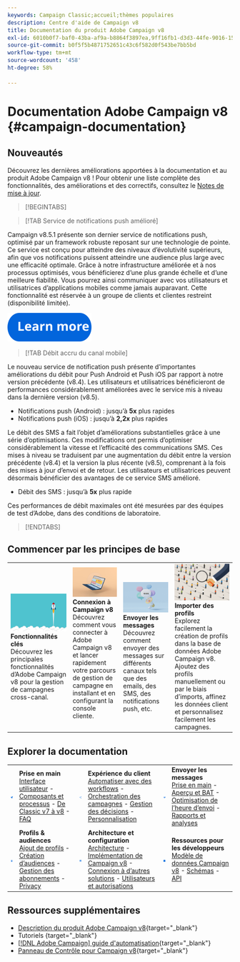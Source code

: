 ```yaml
---
keywords: Campaign Classic;accueil;thèmes populaires
description: Centre d'aide de Campaign v8
title: Documentation du produit Adobe Campaign v8
exl-id: 6010b0f7-baf0-43ba-af9a-b8864f3897ea,9ff16fb1-d3d3-44fe-9016-15abffdbc74e
source-git-commit: b0f5f5b4871752651c43c6f582d0f543be7bb5bd
workflow-type: tm+mt
source-wordcount: '458'
ht-degree: 58%

---
```


# Documentation Adobe Campaign v8 {#campaign-documentation}

<!--![](assets/banner-documentationv8.png) -->

## Nouveautés

Découvrez les dernières améliorations apportées à la documentation et au produit Adobe Campaign v8 ! Pour obtenir une liste complète des fonctionnalités, des améliorations et des correctifs, consultez le [Notes de mise à jour](start/release-notes.md).

>[!BEGINTABS]

>[!TAB Service de notifications push amélioré]

Campaign v8.5.1 présente son dernier service de notifications push, optimisé par un framework robuste reposant sur une technologie de pointe. Ce service est conçu pour atteindre des niveaux d’évolutivité supérieurs, afin que vos notifications puissent atteindre une audience plus large avec une efficacité optimale. Grâce à notre infrastructure améliorée et à nos processus optimisés, vous bénéficierez d’une plus grande échelle et d’une meilleure fiabilité. Vous pourrez ainsi communiquer avec vos utilisateurs et utilisatrices d’applications mobiles comme jamais auparavant. Cette fonctionnalité est réservée à un groupe de clients et clientes restreint (disponibilité limitée).

[![image](assets/do-not-localize/learn-more-button.svg)](send/push-data-collection.md)

>[!TAB Débit accru du canal mobile]

Le nouveau service de notification push présente d’importantes améliorations du débit pour Push Android et Push iOS par rapport à notre version précédente (v8.4). Les utilisateurs et utilisatrices bénéficieront de performances considérablement améliorées avec le service mis à niveau dans la dernière version (v8.5).

* Notifications push (Android) : jusqu’à **5x** plus rapides
* Notifications push (iOS) : jusqu’à **2,2x** plus rapides

Le débit des SMS a fait l’objet d’améliorations substantielles grâce à une série d’optimisations. Ces modifications ont permis d’optimiser considérablement la vitesse et l’efficacité des communications SMS. Ces mises à niveau se traduisent par une augmentation du débit entre la version précédente (v8.4) et la version la plus récente (v8.5), comprenant à la fois des mises à jour d’envoi et de retour. Les utilisateurs et utilisatrices peuvent désormais bénéficier des avantages de ce service SMS amélioré.

* Débit des SMS : jusqu’à <strong>5x</strong> plus rapide</li>

Ces performances de débit maximales ont été mesurées par des équipes de test d’Adobe, dans des conditions de laboratoire.

>[!ENDTABS]

## Commencer par les principes de base

<table style="table-layout:fixed">
  <tr style="border: 0;">
    <td>
    <a href="start/whats-new.md"><img src="assets/do-not-localize/start-capabilities.png"></a></a>
    <div><strong>Fonctionnalités clés</strong><br/>Découvrez les principales fonctionnalités d’Adobe Campaign v8 pour la gestion de campagnes cross-canal.</div>
    </td>
    <td>
    <a href="start/connect.md"><img src="assets/do-not-localize/start-connect.jpeg"></a>
    <div><strong>Connexion à Campaign v8</strong><br/>Découvrez comment vous connecter à Adobe Campaign v8 et lancer rapidement votre parcours de gestion de campagne en installant et en configurant la console cliente.</div><br/>
    </td>
    <td>
    <a href="start/create-message.md"><img src="assets/do-not-localize/start-send.jpeg"></a>
    <div><strong>Envoyer les messages</strong><br/>Découvrez comment envoyer des messages sur différents canaux tels que des emails, des SMS, des notifications push, etc.
    </div></td>
    <td>
    <a href="audiences/create-profiles.md"><img src="assets/do-not-localize/start-profiles.png"></a>
    <div><strong>Importer des profils</strong><br/>Explorez facilement la création de profils dans la base de données Adobe Campaign v8. Ajoutez des profils manuellement ou par le biais d’imports, affinez les données client et personnalisez facilement les campagnes.</div>
    </td>
  </tr>
</table>

## Explorer la documentation

<table style="table-layout:auto">
  <tr style="border: 0;">
    <td>
      <img src="assets/do-not-localize/icon-start.svg" width="70px">
    <td>
      <strong>Prise en main</strong><br/><a href="start/campaign-ui.md">Interface utilisateur</a> - <a href="start/ac-components.md">Composants et processus</a> - <a href="start/v7-to-v8.md">De Classic v7 à v8</a> - <a href="start/campaign-faq.md">FAQ</a>
    </td>
    <td>
      <img src="assets/do-not-localize/icon-experience.svg" width="70px">
    </td>
    <td>
      <strong>Expérience du client</strong><br/><a href="../automation/workflow/about-workflows.md" target="_blank">Automatiser avec des workflows</a> - <a href="../automation/campaigns/set-up-campaigns.md" target="_blank">Orchestration des campagnes</a> - <a href="interaction/interaction.md">Gestion des décisions</a> - <a href="send/personalize.md">Personnalisation</a>
    </td>
    <td>
      <img src="assets/do-not-localize/icon-send.svg" width="70px">
    </td>
    <td>
      <strong>Envoyer les messages</strong><br/><a href="start/create-message.md">Prise en main</a> - <a href="send/preview-and-proof.md">Aperçu et BAT</a> - <a href="send/predictive.md">Optimisation de l’heure d’envoi</a> - <a href="reporting/gs-reporting.md">Rapports et analyses</a>
    </td>
  </tr>
  <tr style="border: 0;">
    <td>
      <img src="assets/do-not-localize/icon_profile-audience.svg" width="70px">
    </td>
    <td>
      <strong>Profils &amp; audiences</strong><br/><a href="audiences/create-profiles.md">Ajout de profils</a> - <a href="audiences/create-audiences.md">Création d’audiences</a> - <a href="start/subscriptions.md">Gestion des abonnements</a> - <a href="start/privacy.md">Privacy</a>
    </td>
    <td>
      <img src="assets/do-not-localize/icon-configure.svg" width="70px">
    </td>
    <td>
      <strong>Architecture et configuration</strong><br/><a href="architecture/architecture.md">Architecture</a> - <a href="start/implement.md">Implémentation de Campaign v8</a> - <a href="connect/integration.md">Connexion à d’autres solutions</a> - <a href="start/gs-permissions.md">Utilisateurs et autorisations</a>
    </td>
    <td>
      <img src="assets/do-not-localize/icon-dev.svg" width="70px">
    </td>
    <td>
      <strong>Ressources pour les développeurs</strong><br/><a href="dev/datamodel.md">Modèle de données Campaign v8</a> - <a href="dev/schemas.md">Schémas</a> - <a href="dev/api.md">API</a>
    </td>
  </tr>
</table>

## Ressources supplémentaires

* [Description du produit Adobe Campaign v8](https://helpx.adobe.com/fr/legal/product-descriptions/adobe-campaign-managed-cloud-services.html){target="_blank"}
* Tutoriels [](https://experienceleague.adobe.com/docs/campaign-learn/tutorials/overview.html){target="_blank"}
* [[!DNL Adobe Campaign] guide d&#39;automatisation](https://experienceleague.adobe.com/docs/campaign/automation/home.html?lang=fr){target="_blank"}
* [Panneau de Contrôle pour Campaign v8](https://experienceleague.adobe.com/docs/control-panel/using/discover-control-panel/key-features.html?lang=fr){target="_blank"}

